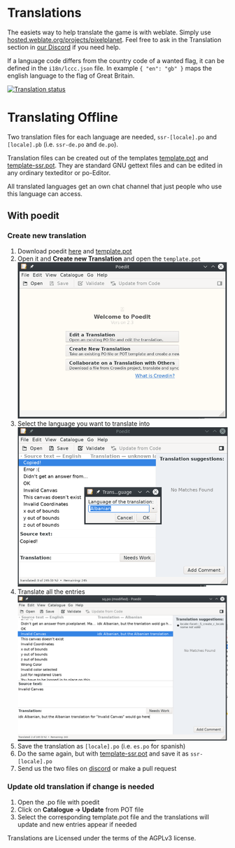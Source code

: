 # Translations

The easiets way to help translate the game is with weblate. Simply use [hosted.weblate.org/projects/pixelplanet](https://hosted.weblate.org/projects/pixelplanet/). Feel free to ask in the Translation section in [our Discord](https://pixelplanet.fun/guilded) if you need help.

If a language code differs from the country code of a wanted flag, it can be defined in the `i18n/lccc.json` file. In example `{ "en": "gb" }` maps the english language to the flag of Great Britain.

[![Translation status](https://hosted.weblate.org/widget/pixelplanet/open-graph.png)](https://hosted.weblate.org/engage/pixelplanet/)

# Translating Offline

Two translation files for each language are needed, `ssr-[locale].po` and `[locale].pb` (i.e. `ssr-de.po` and `de.po`).

Translation files can be created out of the templates [template.pot](https://git.pixelplanet.fun/ppfun/translations/raw/branch/master/template.pot) and [template-ssr.pot](https://git.pixelplanet.fun/ppfun/translations/raw/branch/master/template-ssr.pot). They are standard GNU gettext files and can be edited in any ordinary texteditor or po-Editor.

All translated languages get an own chat channel that just people who use this language can access.

## With poedit

### Create new translation

1. Download poedit [here](https://poedit.net/) and [template.pot](https://git.pixelplanet.fun/ppfun/translations/raw/branch/master/template.pot)
2. Open it and **Create new Translation** and open the `template.pot`
![start](./images/start.png)
3. Select the language you want to translate into
![langsel](./images/langsel.png)
4. Translate all the entries
![translate](./images/translate.png)
5. Save the translation as `[locale].po` (i.e. `es.po` for spanish)
6. Do the same again, but with [template-ssr.pot](https://git.pixelplanet.fun/ppfun/translations/raw/branch/master/template-ssr.pot) and save it as `ssr-[locale].po`
7. Send us the two files on [discord](https://pixelplanet.fun/guilded) or make a pull request

### Update old translation if change is needed

1. Open the .po file with poedit
2. Click on **Catalogue -> Update** from POT file
3. Select the corresponding template.pot file and the translations will update and new entries appear if needed




Translations are Licensed under the terms of the AGPLv3 license.
